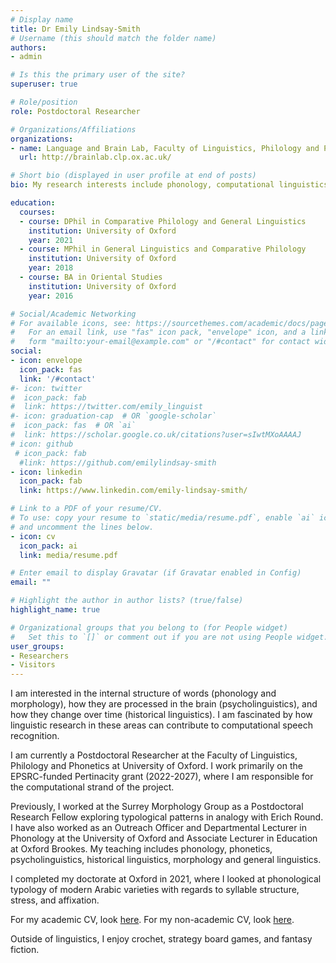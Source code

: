 ```yaml
---
# Display name
title: Dr Emily Lindsay-Smith
# Username (this should match the folder name)
authors:
- admin

# Is this the primary user of the site?
superuser: true

# Role/position
role: Postdoctoral Researcher

# Organizations/Affiliations
organizations:
- name: Language and Brain Lab, Faculty of Linguistics, Philology and Phonetics, University of Oxford
  url: http://brainlab.clp.ox.ac.uk/

# Short bio (displayed in user profile at end of posts)
bio: My research interests include phonology, computational linguistics, psycholinguistics and Arabic linguistics.

education:
  courses:
  - course: DPhil in Comparative Philology and General Linguistics
    institution: University of Oxford
    year: 2021
  - course: MPhil in General Linguistics and Comparative Philology
    institution: University of Oxford
    year: 2018
  - course: BA in Oriental Studies
    institution: University of Oxford
    year: 2016

# Social/Academic Networking
# For available icons, see: https://sourcethemes.com/academic/docs/page-builder/#icons
#   For an email link, use "fas" icon pack, "envelope" icon, and a link in the
#   form "mailto:your-email@example.com" or "/#contact" for contact widget.
social:
- icon: envelope
  icon_pack: fas
  link: '/#contact'
#- icon: twitter
#  icon_pack: fab
#  link: https://twitter.com/emily_linguist
#- icon: graduation-cap  # OR `google-scholar`
#  icon_pack: fas  # OR `ai`
#  link: https://scholar.google.co.uk/citations?user=sIwtMXoAAAAJ
# icon: github
 # icon_pack: fab
  #link: https://github.com/emilylindsay-smith
- icon: linkedin
  icon_pack: fab
  link: https://www.linkedin.com/emily-lindsay-smith/

# Link to a PDF of your resume/CV.
# To use: copy your resume to `static/media/resume.pdf`, enable `ai` icons in `params.toml`, 
# and uncomment the lines below.
- icon: cv
  icon_pack: ai
  link: media/resume.pdf

# Enter email to display Gravatar (if Gravatar enabled in Config)
email: ""

# Highlight the author in author lists? (true/false)
highlight_name: true

# Organizational groups that you belong to (for People widget)
#   Set this to `[]` or comment out if you are not using People widget.
user_groups:
- Researchers
- Visitors
---
```


I am interested in the internal structure of words (phonology and morphology), how they are processed in the brain (psycholinguistics), and how they change over time (historical linguistics). I am fascinated by how linguistic research in these areas can contribute to computational speech recognition.

I am currently a Postdoctoral Researcher at the Faculty of Linguistics, Philology and Phonetics at University of Oxford. I work primarily on the EPSRC-funded Pertinacity grant (2022-2027), where I am responsible for the computational strand of the project. 

Previously, I worked at the Surrey Morphology Group as a Postdoctoral Research Fellow exploring typological patterns in analogy with Erich Round. I have also worked as an Outreach Officer and Departmental Lecturer in Phonology at the University of Oxford and Associate Lecturer in Education at Oxford Brookes. My teaching includes phonology, phonetics, psycholinguistics, historical linguistics, morphology and general linguistics. 
 
I completed my doctorate at Oxford in 2021, where I looked at phonological typology of modern Arabic varieties with regards to syllable structure, stress, and affixation.

For my academic CV, look [here](media/resume.pdf). For my non-academic CV, look [here](media/EmilyLindsaySmith_CV.pdf).

Outside of linguistics, I enjoy crochet, strategy board games, and fantasy fiction. 
